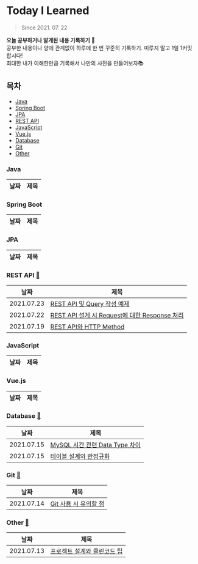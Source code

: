 # Today I Learned

> Since 2021. 07. 22

**오늘 공부하거나 알게된 내용 기록하기** 📝<br/>
공부한 내용이나 양에 관계없이 하루에 한 번 꾸준히 기록하기. 미루지 말고 1일 1커밋 합시다!<br/>
최대한 내가 이해한만큼 기록해서 나만의 사전을 만들어보자📚

## 목차

- [Java](#Java)
- [Spring Boot](#Spring-Boot)
- [JPA](#JPA)
- [REST API](#REST-API)
- [JavaScript](#JavaScript)
- [Vue.js](#Vue.js)
- [Database](#Database)
- [Git](#Git)
- [Other](#Other)

### Java

| 날짜 | 제목 |
| --- | --- |

### Spring Boot

| 날짜 | 제목 |
| --- | --- |

### JPA

| 날짜 | 제목 |
| --- | --- |

### REST API [📁](REST%20API)

| 날짜 | 제목 |
| --- | --- |
| 2021.07.23 | [REST API 및 Query 작성 예제](REST%20API/REST-API-및-Query-작성-예제.md) |
| 2021.07.22 | [REST API 설계 시 Request에 대한 Response 처리](REST%20API/Request에-대한-Response-처리.md) |
| 2021.07.19 | [REST API와 HTTP Method](REST%20API/REST-API와-HTTP-Method.md) |

### JavaScript

| 날짜 | 제목 |
| --- | --- |

### Vue.js

| 날짜 | 제목 |
| --- | --- |

### Database [📁](Database)

| 날짜 | 제목 |
| --- | --- |
| 2021.07.15 | [MySQL 시간 관련 Data Type 차이](Database/MySQL-시간-관련-Data-Type-차이.md) |
| 2021.07.15 | [테이블 설계와 반정규화](Database/테이블-설계와-반정규화.md) |

### Git [📁](Git)

| 날짜 | 제목 |
| --- | --- |
| 2021.07.14 | [Git 사용 시 유의할 점](Git/Git-사용-시-유의할-점.md) |

### Other [📁](Other)

| 날짜 | 제목 |
| --- | --- |
| 2021.07.13 | [프로젝트 설계와 클린코드 팁](Other/프로젝트-설계와-클린코드-팁.md) |